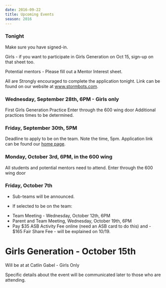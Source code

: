 ```yaml
---
date: 2016-09-22
title: Upcoming Events
season: 2016
---
```



### Tonight
Make sure you have signed-in.

Girls - if you want to participate in Girls Generation on Oct 15, sign-up on that sheet too.

Potential mentors - Please fill out a Mentor Interest sheet.

All are Strongly encouraged to complete the application tonight. Link can be found on our website at www.stormbots.com.

### Wednesday, September 28th, 6PM - Girls only
First Girls Generation Practice
Enter through the 600 wing door
Additional practices times to be determined.

### Friday, September 30th, 5PM
Deadline to apply to be on the team.
Note the time, 5pm.
Application link can be found our [home page](/).

### Monday, October 3rd, 6PM, in the 600 wing
All students and potential mentors need to attend.
Enter through the 600 wing door

### Friday, October 7th
* Sub-teams will be announced.

* If selected to be on the team:
- Team Meeting - Wednesday, October 12th, 6PM
- Parent and Team Meeting, Wednesday, October 19th, 6PM
- Pay $35 ASB Activity Fee online (need an ASB card to do this) and - $165 Fair Share Fee - will be explained on 10/19.

# Girls Generation - October 15th
Will be at at Catlin Gabel - Girls Only

Specific details about the event will be communicated later to those who are attending.
